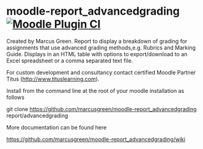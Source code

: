 # moodle-report_advancedgrading [![Moodle Plugin CI](https://github.com/marcusgreen/moodle-report_advancedgrading/actions/workflows/moodle-ci.yml/badge.svg)](https://github.com/marcusgreen/moodle-report_advancedgrading/actions/workflows/moodle-ci.yml)

Created by Marcus Green. Report to display a breakdown of grading for assignments that use advanced grading methods,e.g. Rubrics and Marking Guide. Displays in an HTML table with options to export/download to an Excel spreadsheet or a comma separated text file.

For custom development and consultancy contact certified Moodle Partner Titus (http://www.tituslearning.com).

Install from the command line at the root of your moodle installation as follows

git clone https://github.com/marcusgreen/moodle-report_advancedgrading report/advancedgrading

More documentation can be found here

https://github.com/marcusgreen/moodle-report_advancedgrading/wiki
